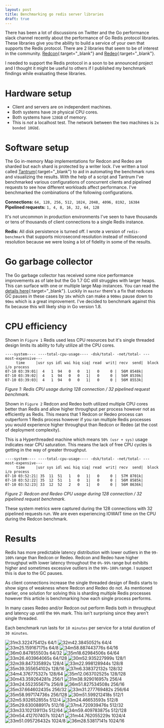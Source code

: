 ```yaml
---
layout: post
title: Benchmarking go redis server libraries
draft: true
---
```


There has been a lot of discussions on Twitter and the Go performance slack channel recently about the performance of Go Redis protocol libraries. These libraries give you the ability to build a service of your own that supports the Redis protocol. There are 2 libraries that seem to be of interest in the community. [Redcon](https://github.com/tidwall/redcon){:target="_blank"} and [Redeo](https://github.com/bsm/redeo){:target="_blank"}.

I needed to support the Redis protocol in a soon to be announced project and I thought it might be useful to others if I published my benchmark findings while evaluating these libraries.

# Hardware setup
- Client and servers are on independent machines.
- Both systems have `20` physical CPU cores.
- Both systems have `128GB` of memory.
- This is _not_ a localhost test. The network between the two machines is `2x bonded 10GbE`.

# Software setup
The Go in-memory Map implementations for Redcon and Redeo are sharded but each shard is protected by a writer lock. I've written a tool called [Tantrum](https://github.com/simongui/tantrum){:target="_blank"} to aid in automating the benchmark runs and visualizing the results. With the help of a script and Tantrum I've benchmarked various configurations of concurrent clients and pipelined requests to see how different workloads affect performance. I've benchmarked the combinations of the following configurations.

**Connections:** `64, 128, 256, 512, 1024, 2048, 4096, 8192, 16384`    
**Pipelined requests:** `1, 4, 8, 16, 32, 64, 128`

It's not uncommon in production environments I've seen to have thousands or tens of thousands of client connections to a single Redis instance.

**Redis:** All disk persistence is turned off. I wrote a version of `redis-benchmark` that supports microsecond resolution instead of millisecond resolution because we were losing a lot of fidelity in some of the results.

# Go garbage collector
The Go garbage collector has received some nice performance improvements as of late but the Go 1.7 GC still struggles with larger heaps. This can surface with one or multiple large Map instances. You can read the [details here](https://github.com/golang/go/issues/15847#issuecomment-247453018){:target="_blank"}. Luckily in `master` there's a fix that reduces GC pauses in these cases by `10x` which can make a `900ms` pause down to `90ms` which is a great improvement. I've decided to benchmark against this fix because this will likely ship in Go version 1.8.

# CPU efficiency
Shown in `Figure 1` Redis used less CPU resources but it's single threaded design limits its ability to fully utilize all the CPU cores.

```
----system---- ----total-cpu-usage---- -dsk/total- -net/total- ---most-expensive---
     time     |usr sys idl wai hiq siq| read  writ| recv  send|  block i/o process
07-10 03:39:01|  4   1  94   0   0   1|   0     0 |  56M 8548k|
07-10 03:39:02|  4   1  94   0   0   1|   0     0 |  56M 8539k|
07-10 03:39:03|  4   1  94   0   0   1|   0     0 |  56M 8553k|
```
_Figure 1: Redis CPU usage during 128 connection / 32 pipelined request benchmark._

Shown in `Figure 2` Redcon and Redeo both utilized multiple CPU cores better than Redis and allow higher throughput per process however not as efficiently as Redis. This means that 1 Redcon or Redeo process can outperform 1 Redis process however if you ran multiple Redis processes you would experience higher throughput than Redcon or Redeo (at the cost of deployment complexity).

This is a Hyperthreaded machine which means `50% (usr + sys)` usage indicates near CPU saturation. This means the lack of free CPU cycles is getting in the way of greater throughput.

```
----system---- ----total-cpu-usage---- -dsk/total- -net/total- ---most-expensive---
     time     |usr sys idl wai hiq siq| read  writ| recv  send|  block i/o process
07-10 03:52:21| 35  11  51   1   0   1|   0     0 |  57M 8701k|
07-10 03:52:22| 35  12  51   1   0   1|   0     0 |  56M 8585k|
07-10 03:52:23| 33  12  52   2   0   1|   0     0 |  56M 8636k|
```
_Figure 2: Redcon and Redeo CPU usage during 128 connection / 32 pipelined request benchmark._

These system metrics were captured during the 128 connections with 32 pipelined requests run. We are even experiencing IOWAIT time on the CPU during the Redcon benchmark.

# Results
Redis has more predictable latency distribution with lower outliers in the `99-100%` range than Redcon or Redeo. Redcon and Redeo have higher throughput with lower latency throughout the `0%-99%` range but exhibits higher and sometimes excessive outliers in the `99%-100%` range. I suspect this is due to the GC pauses.

As client connections increase the single threaded design of Redis starts to show signs of weakness where Redcon and Redeo do not. As mentioned earlier, one solution for solving this is sharding multiple Redis processes however this article is benchmarking how each single process performs.

In many cases Redeo and/or Redcon out perform Redis both in throughput and latency up until the `99%` mark. This isn't surprising since they aren't single threaded.

Each benchmark run lasts for `10 minutes` per service for a total duration of `30 minutes`.

![31m3.322475412s       64/1](http://i.imgur.com/cUG3z9k.jpg)
![32m42.38450521s       64/4](http://i.imgur.com/DpxTN8Q.jpg)
![33m25.159167175s      64/8](http://i.imgur.com/C8b4IUC.jpg)
![34m58.887443776s      64/16](http://i.imgur.com/0bVoCug.jpg)
![36m0.847855503s       64/32](http://i.imgur.com/IURWDNa.jpg)
![35m18.62984506s       64/64](http://i.imgur.com/I2fxzes.jpg)
![33m26.403964065s      64/128](http://i.imgur.com/O2fiBvc.jpg)
![30m52.935227999s      128/1](http://i.imgur.com/upjmVCC.jpg)
![32m39.847335892s      128/4](http://i.imgur.com/9SNB9pY.jpg)
![33m22.998128944s      128/8](http://i.imgur.com/6PCYc5I.jpg)
![35m39.355654102s      128/16](http://i.imgur.com/RvaBNNc.jpg)
![37m6.338372132s       128/32](http://i.imgur.com/rJXdwoj.jpg)
![34m4.376775327s       128/64](http://i.imgur.com/4atTyLt.jpg)
![35m12.063702525s      128/128](http://i.imgur.com/ZWvtUJi.jpg)
![30m43.359264281s      256/1](http://i.imgur.com/ZNHkRDr.jpg)
![31m38.929016957s      256/4](http://i.imgur.com/yA9xqId.jpg)
![33m24.552355671s      256/8](http://i.imgur.com/GBsWepJ.jpg)
![36m51.827534508s      256/16](http://i.imgur.com/vU5qiEq.jpg)
![35m37.664602435s      256/32](http://i.imgur.com/srbQPV2.jpg)
![33m31.277769482s      256/64](http://i.imgur.com/IH9mqOS.jpg)
![35m58.997174736s      256/128](http://i.imgur.com/3ysTqL8.jpg)
![30m51.599212418s      512/1](http://i.imgur.com/o5wtuTm.jpg)
![32m5.932652855s       512/4](http://i.imgur.com/VQJZM7O.jpg)
![33m24.46653593s       512/8](http://i.imgur.com/bnGBeVy.jpg)
![35m29.630088917s      512/16](http://i.imgur.com/kiiy5Dc.jpg)
![37m4.720939476s       512/32](http://i.imgur.com/LqaKSoY.jpg)
![33m33.102139113s      512/64](http://i.imgur.com/En4V0sS.jpg)
![34m59.409783875s      512/128](http://i.imgur.com/8IWmQ2F.jpg)
![30m54.412707407s      1024/1](http://i.imgur.com/joD2p1Y.jpg)
![31m44.762055229s      1024/4](http://i.imgur.com/ut2ZYji.jpg)
![33m51.095726432s      1024/8](http://i.imgur.com/4k97LQz.jpg)
![36m28.53817141s       1024/16](http://i.imgur.com/wJH95QS.jpg)

